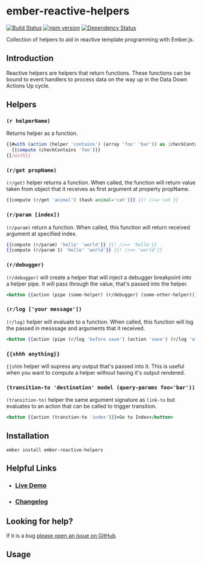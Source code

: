 # ember-reactive-helpers

[![Build Status](https://travis-ci.org/EmberSherpa/ember-reactive-helpers.svg)](https://travis-ci.org/EmberSherpa/ember-reactive-helpers)
[![npm version](https://badge.fury.io/js/ember-reactive-helpers.svg)](http://badge.fury.io/js/ember-reactive-helpers)
[![Dependency Status](https://david-dm.org/EmberSherpa/ember-reactive-helpers.svg)](https://david-dm.org/EmberSherpa/ember-reactive-helpers)

Collection of helpers to aid in reactive template programming with Ember.js.

## Introduction

Reactive helpers are helpers that return functions. These functions can be bound to event handlers 
to process data on the way up in the Data Down Actions Up cycle.

## Helpers

### `(r helperName)`

Returns helper as a function.

```js
{{#with (action (helper 'contains') (array 'foo' 'bar')) as |checkContains|}}
  {{compute (checkContains 'foo')}}
{{/with}}
```

### `(r/get propName)`

`(r/get)` helper returns a function. When called, the function will return value taken from object that it receives as first argument at property propName.

```hbs
{{compute (r/get 'animal') (hash animal='cat')}} {{! //=> cat }}
```

### `(r/param [index])`

`(r/param)` return a function. When called, this function will return received argument at specified index.

```hbs
{{compute (r/param) 'hello' 'world'}} {{! //=> 'hello'}}
{{compute (r/param 1) 'hello' 'world'}} {{! //=> 'world'}}
```
### `(r/debugger)`

`(r/debugger)` will create a helper that will inject a debugger breakpoint into a helper pipe. It will pass through the value,
that's passed into the helper.

```hbs
<button {{action (pipe (some-helper) (r/debugger) (some-other-helper))}}>Do!</button>
```

### `(r/log ['your message'])`

`(r/log)` helper will evaluate to a function. When called, this function will log the passed in messsage and arguments that it received.

```hbs
<button {{action (pipe (r/log 'before save') (action 'save') (r/log 'after save')) model}}>Save</button>
```

### `{{shhh anything}}`

`{{shhh` helper will supress any output that's passed into it. This is useful when you want to compute a helper 
without having it's output rendered.

### `(transition-to 'destination' model (query-params foo='bar'))`

`(transition-to)` helper the same argument signature as `link-to` but evaluates to an action that can be called to trigger transition.

```hbs
<button {{action (transtion-to 'index')}}>Go to Index</button>
```

## Installation

```
ember install ember-reactive-helpers
```

## Helpful Links

- ### [Live Demo](http://EmberSherpa.github.io/ember-reactive-helpers)

- ### [Changelog](CHANGELOG.md)

## Looking for help?
If it is a bug [please open an issue on GitHub](http://github.com/EmberSherpa/ember-reactive-helpers/issues).

## Usage

